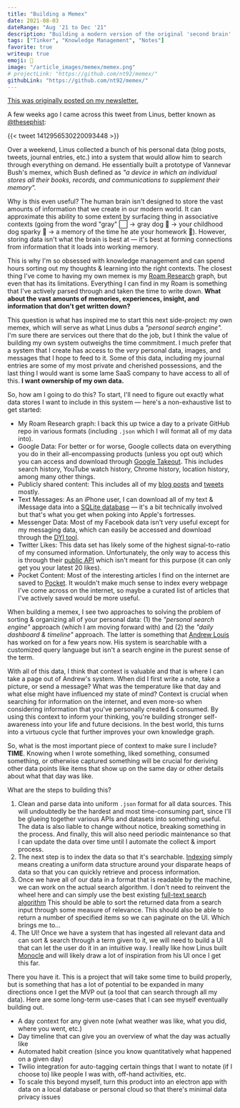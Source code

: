 ```yaml
---
title: "Building a Memex"
date: 2021-08-03
dateRange: "Aug '21 to Dec '21"
description: "Building a modern version of the original 'second brain' by synthezing multiple data sources together into a cohesive system to search through my cruft of information."
tags: ["Tinker", "Knowledge Management", "Notes"]
favorite: true
writeup: true
emoji: 🧠
image: "/article_images/memex/memex.png"
# projectLink: "https://github.com/nt92/memex/"
githubLink: "https://github.com/nt92/memex/"
---
```


[This was originally posted on my newsletter.](https://tinyletter.com/nikhilthota/letters/s02-e05-on-booling-knowledge-management-tooling)

A few weeks ago I came across this tweet from Linus, better known as [@thesephist](https://twitter.com/thesephist):

{{< tweet 1412956530220093448 >}}

Over a weekend, Linus collected a bunch of his personal data (blog posts, tweets, journal entries, etc.) into a system that would allow him to search through everything on demand. He essentially built a prototype of Vannevar Bush's memex, which Bush defined as *"a device in which an individual stores all their books, records, and communications to supplement their memory".*

Why is this even useful? The human brain isn't designed to store the vast amounts of information that we create in our modern world. It can approximate this ability to some extent by surfacing thing in associative contexts (going from the word "gray" ⬜️ -> gray dog 🐩 -> your childhood dog sparky 🥺 -> a memory of the time he ate your homework 🧾). However, storing data isn't what the brain is best at — it's best at forming connections from information that it loads into working memory.

This is why I'm so obsessed with knowledge management and can spend hours sorting out my thoughts & learning into the right contexts. The closest thing I've come to having my own memex is my [Roam Research](https://roamresearch.com/) graph, but even that has its limitations. Everything I can find in my Roam is something that I've actively parsed through and taken the time to write down. **What about the vast amounts of memories, experiences, insight, and information that don't get written down?**

This question is what has inspired me to start this next side-project: my own memex, which will serve as what Linus dubs a *"personal search engine".* I'm sure there are services out there that do the job, but I think the value of building my own system outweighs the time commitment. I much prefer that a system that I create has access to the *very* personal data, images, and messages that I hope to feed to it. Some of this data, including my journal entries are some of my most private and cherished possessions, and the last thing I would want is some lame SaaS company to have access to all of this. **I want ownership of my own data.**

So, how am I going to do this? To start, I'll need to figure out exactly what data stores I want to include in this system — here's a non-exhaustive list to get started:

* My Roam Research graph: I back this up twice a day to a private GitHub repo in various formats (including `.json` which I will format all of my data into).
* Google Data: For better or for worse, Google collects data on everything you do in their all-encompassing products (unless you opt out) which you can access and download through [Google Takeout](https://takeout.google.com/). This includes search history, YouTube watch history, Chrome history, location history, among many other things.
* Publicly shared content: This includes all of my [blog posts](https://nikhilthota.com/) and [tweets](https://twitter.com/nikhilthota) mostly.
* Text Messages: As an iPhone user, I can download all of my text & iMessage data into a [SQLite database](https://spin.atomicobject.com/2020/05/22/search-imessage-sql/) — it's a bit technically involved but that's what you get when poking into Apple's fortresses.
* Messenger Data: Most of my Facebook data isn't very useful except for my messaging data, which can easily be accessed and download through the [DYI tool](https://www.facebook.com/dyi/).
* Twitter Likes: This data set has likely some of the highest signal-to-ratio of my consumed information. Unfortunately, the only way to access this is through their [public API](https://developer.twitter.com/en/docs/twitter-api/v1/tweets/post-and-engage/api-reference/get-favorites-list) which isn't meant for this purpose (it can only get you your latest 20 likes).
* Pocket Content: Most of the interesting articles I find on the internet are saved to [Pocket](https://getpocket.com/). It wouldn't make much sense to index every webpage I've come across on the internet, so maybe a curated list of articles that I've actively saved would be more useful.

When building a memex, I see two approaches to solving the problem of sorting & organizing all of your personal data: (1) the *"personal search engine"* approach (which I am moving forward with) and (2) the *"daily dashboard & timeline"* approach. The latter is something that [Andrew Louis](https://hyfen.net/memex) has worked on for a few years now. His system is searchable with a customized query language but isn't a search engine in the purest sense of the term.

With all of this data, I think that context is valuable and that is where I can take a page out of Andrew's system. When did I first write a note, take a picture, or send a message? What was the temperature like that day and what else might have influenced my state of mind? Context is crucial when searching for information on the internet, and even more-so when considering information that you've personally created & consumed. By using this context to inform your thinking, you're building stronger self-awareness into your life and future decisions. In the best world, this turns into a virtuous cycle that further improves your own knowledge graph.

So, what is the most important piece of context to make sure I include? **TIME**. Knowing when I wrote something, liked something, consumed something, or otherwise captured something will be crucial for deriving other data points like items that show up on the same day or other details about what that day was like.

What are the steps to building this?

1. Clean and parse data into uniform `.json` format for all data sources. This will undoubtedly be the hardest and most time-consuming part, since I'll be glueing together various APIs and datasets into something useful. The data is also liable to change without notice, breaking something in the process. And finally, this will also need periodic maintenance so that I can update the data over time until I automate the collect & import process.
2. The next step is to index the data so that it's searchable. [Indexing](https://sibelius.substack.com/p/human-search-engine) simply means creating a uniform data structure around your disparate heaps of data so that you can quickly retrieve and process information.
3. Once we have all of our data in a format that is readable by the machine, we can work on the actual search algorithm. I don't need to reinvent the wheel here and can simply use the best existing [full-text search algorithm](https://en.wikipedia.org/wiki/Full-text_search) This should be able to sort the returned data from a search input through some measure of relevance. This should also be able to return a number of specified items so we can paginate on the UI. Which brings me to...
4. The UI! Once we have a system that has ingested all relevant data and can sort & search through a term given to it, we will need to build a UI that can let the user do it in an intuitive way. I really like how Linus built [Monocle](https://monocle.surge.sh/) and will likely draw a lot of inspiration from his UI once I get this far.

There you have it. This is a project that will take some time to build properly, but is something that has a lot of potential to be expanded in many directions once I get the MVP out (a tool that can search through all my data). Here are some long-term use-cases that I can see myself eventually building out.

* A day context for any given note (what weather was like, what you did, where you went, etc.)
* Day timeline that can give you an overview of what the day was actually like
* Automated habit creation (since you know quantitatively what happened on a given day)
* Twilio integration for auto-tagging certain things that I want to notate (if I choose to) like people I was with, off-hand activities, etc.
* To scale this beyond myself, turn this product into an electron app with data on a local database or personal cloud so that there's minimal data privacy issues